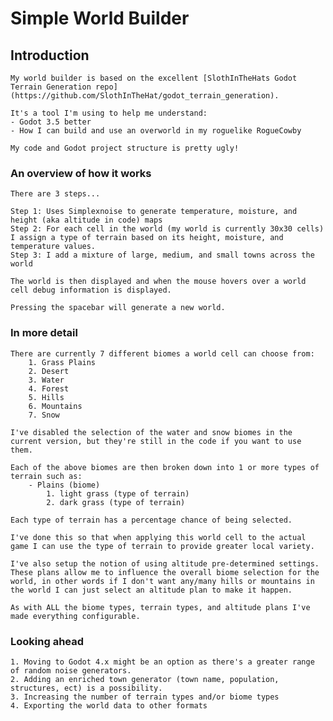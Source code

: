 # Simple World Builder

## Introduction
	My world builder is based on the excellent [SlothInTheHats Godot Terrain Generation repo](https://github.com/SlothInTheHat/godot_terrain_generation).

	It's a tool I'm using to help me understand:
	- Godot 3.5 better
	- How I can build and use an overworld in my roguelike RogueCowby

	My code and Godot project structure is pretty ugly!

### An overview of how it works
	There are 3 steps...

	Step 1: Uses Simplexnoise to generate temperature, moisture, and height (aka altitude in code) maps
	Step 2: For each cell in the world (my world is currently 30x30 cells) I assign a type of terrain based on its height, moisture, and temperature values.
	Step 3: I add a mixture of large, medium, and small towns across the world

	The world is then displayed and when the mouse hovers over a world cell debug information is displayed.

	Pressing the spacebar will generate a new world.

### In more detail
	There are currently 7 different biomes a world cell can choose from:
		1. Grass Plains
		2. Desert
		3. Water
		4. Forest
		5. Hills
		6. Mountains
		7. Snow

	I've disabled the selection of the water and snow biomes in the current version, but they're still in the code if you want to use them.

	Each of the above biomes are then broken down into 1 or more types of terrain such as:
		- Plains (biome)
			1. light grass (type of terrain)
			2. dark grass (type of terrain)
	
	Each type of terrain has a percentage chance of being selected.

	I've done this so that when applying this world cell to the actual game I can use the type of terrain to provide greater local variety.

	I've also setup the notion of using altitude pre-determined settings. These plans allow me to influence the overall biome selection for the world, in other words if I don't want any/many hills or mountains in the world I can just select an altitude plan to make it happen.

	As with ALL the biome types, terrain types, and altitude plans I've made everything configurable.

### Looking ahead
	1. Moving to Godot 4.x might be an option as there's a greater range of random noise generators.
	2. Adding an enriched town generator (town name, population, structures, ect) is a possibility.
	3. Increasing the number of terrain types and/or biome types
	4. Exporting the world data to other formats






